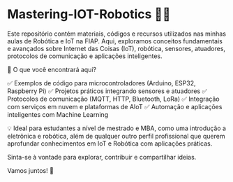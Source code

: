 # Mastering-IOT-Robotics 🚀🤖

Este repositório contém materiais, códigos e recursos utilizados nas minhas aulas de Robótica e IoT na FIAP. Aqui, exploramos conceitos fundamentais e avançados sobre Internet das Coisas (IoT), robótica, sensores, atuadores, protocolos de comunicação e aplicações inteligentes.

📌 O que você encontrará aqui?

✅ Exemplos de código para microcontroladores (Arduino, ESP32, Raspberry Pi)
✅ Projetos práticos integrando sensores e atuadores
✅ Protocolos de comunicação (MQTT, HTTP, Bluetooth, LoRa)
✅ Integração com serviços em nuvem e plataformas de AIoT
✅ Automação e aplicações inteligentes com Machine Learning

💡 Ideal para estudantes a nível de mestrado e MBA, como uma introdução a eletrônica e robótica, além de qualquer outro perfil profissional que querem aprofundar conhecimentos em IoT e Robótica com aplicações práticas.

Sinta-se à vontade para explorar, contribuir e compartilhar ideias.

Vamos juntos! 🚀
